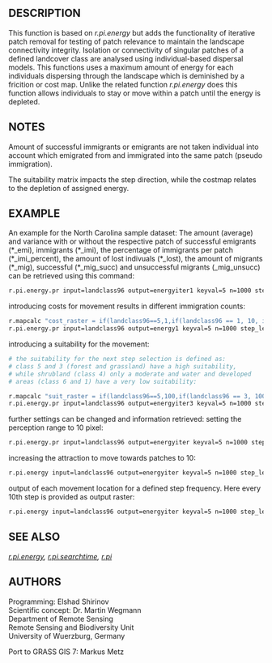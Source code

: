 ## DESCRIPTION

This function is based on *r.pi.energy* but adds the functionality of
iterative patch removal for testing of patch relevance to maintain the
landscape connectivity integrity. Isolation or connectivity of singular
patches of a defined landcover class are analysed using individual-based
dispersal models. This functions uses a maximum amount of energy for
each individuals dispersing through the landscape which is deminished by
a fricition or cost map. Unlike the related function *r.pi.energy* does
this function allows individuals to stay or move within a patch until
the energy is depleted.

## NOTES

Amount of successful immigrants or emigrants are not taken individual
into account which emigrated from and immigrated into the same patch
(pseudo immigration).

The suitability matrix impacts the step direction, while the costmap
relates to the depletion of assigned energy.

## EXAMPLE

An example for the North Carolina sample dataset: The amount (average)
and variance with or without the respective patch of successful
emigrants (\*\_emi), immigrants (\*\_imi), the percentage of immigrants
per patch (\*\_imi\_percent), the amount of lost indivuals (\*\_lost),
the amount of migrants (\*\_mig), successful (\*\_mig\_succ) and
unsuccessful migrants (\_mig\_unsucc) can be retrieved using this
command:

```sh
r.pi.energy.pr input=landclass96 output=energyiter1 keyval=5 n=1000 step_length=5 energy=10 percent=80 stats=average,variance
```

introducing costs for movement results in different immigration counts:

```sh
r.mapcalc "cost_raster = if(landclass96==5,1,if(landclass96 == 1, 10, if (landclass96==3,2, if(landclass96==4,1,if(landclass96==6,100)))))"
r.pi.energy.pr input=landclass96 output=energy1 keyval=5 n=1000 step_length=5 energy=10 percent=80 stats=average costmap=cost_raster
```

introducing a suitability for the movement:

```sh
# the suitability for the next step selection is defined as:
# class 5 and 3 (forest and grassland) have a high suitability,
# while shrubland (class 4) only a moderate and water and developed
# areas (class 6 and 1) have a very low suitability:

r.mapcalc "suit_raster = if(landclass96==5,100,if(landclass96 == 3, 100, if (landclass96==1,1, if(landclass96==6,1,if(landclass96==4,50)))))"
r.pi.energy.pr input=landclass96 output=energyiter3 keyval=5 n=1000 step_length=5 energy=10 percent=80 suitability=suit_raster stats=average,variance
```

further settings can be changed and information retrieved: setting the
perception range to 10 pixel:

```sh
r.pi.energy.pr input=landclass96 output=energyiter keyval=5 n=1000 step_length=5 energy=10 percent=80 perception=10 stats=average
```

increasing the attraction to move towards patches to 10:

```sh
r.pi.energy input=landclass96 output=energyiter keyval=5 n=1000 step_length=5 energy=10 percent=80 stats=average multiplicator=10
```

output of each movement location for a defined step frequency. Here
every 10th step is provided as output raster:

```sh
r.pi.energy input=landclass96 output=energyiter keyval=5 n=1000 step_length=5 energy=10 percent=80 stats=average out_freq=10
```

## SEE ALSO

*[r.pi.energy](r.pi.energy.md), [r.pi.searchtime](r.pi.searchtime.md),
[r.pi](r.pi.md)*

## AUTHORS

Programming: Elshad Shirinov  
Scientific concept: Dr. Martin Wegmann  
Department of Remote Sensing  
Remote Sensing and Biodiversity Unit  
University of Wuerzburg, Germany

Port to GRASS GIS 7: Markus Metz
